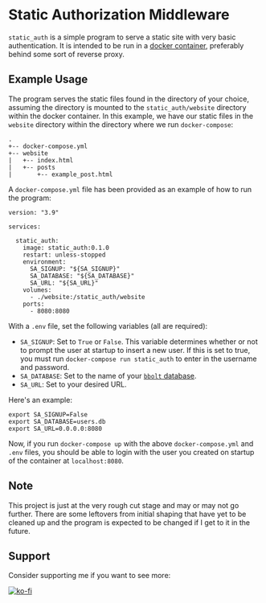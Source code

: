 # Static Authorization Middleware

`static_auth` is a simple program to serve a static site with very basic authentication. It is intended to be run in a [docker container](https://hub.docker.com/r/dkllrjr/static_auth), preferably behind some sort of reverse proxy.

## Example Usage

The program serves the static files found in the directory of your choice, assuming the directory is mounted to the `static_auth/website` directory within the docker container. In this example, we have our static files in the `website` directory within the directory where we run `docker-compose`:

```
.
+-- docker-compose.yml
+-- website
|   +-- index.html
|   +-- posts
|       +-- example_post.html
```

A `docker-compose.yml` file has been provided as an example of how to run the program:

```
version: "3.9"

services:

  static_auth:
    image: static_auth:0.1.0
    restart: unless-stopped
    environment:
      SA_SIGNUP: "${SA_SIGNUP}"
      SA_DATABASE: "${SA_DATABASE}"
      SA_URL: "${SA_URL}"
    volumes:
      - ./website:/static_auth/website
    ports:
      - 8080:8080
```

With a `.env` file, set the following variables (all are required):

- `SA_SIGNUP`: Set to `True` or `False`. This variable determines whether or not to prompt the user at startup to insert a new user. If this is set to true, you must run `docker-compose run static_auth` to enter in the username and password.
- `SA_DATABASE`: Set to the name of your [`bbolt` database](.https://github.com/etcd-io/bbolt).
- `SA_URL`: Set to your desired URL.

Here's an example:

```
export SA_SIGNUP=False
export SA_DATABASE=users.db
export SA_URL=0.0.0.0:8080
```

Now, if you run `docker-compose up` with the above `docker-compose.yml` and `.env` files, you should be able to login with the user you created on startup of the container at `localhost:8080`.

## __Note__

This project is just at the very rough cut stage and may or may not go further. There are some leftovers from initial shaping that have yet to be cleaned up and the program is expected to be changed if I get to it in the future.

## Support

Consider supporting me if you want to see more:

[![ko-fi](https://ko-fi.com/img/githubbutton_sm.svg)](https://ko-fi.com/K3K2JFGO4)
